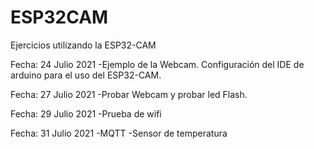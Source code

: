# ESP32CAM
Ejercicios utilizando la ESP32-CAM

Fecha: 24 Julio 2021
-Ejemplo de la Webcam.
    Configuración del IDE de arduino para el uso del ESP32-CAM.
    
Fecha: 27 Julio 2021
-Probar Webcam y probar led Flash.

Fecha: 29 Julio 2021
-Prueba de wifi

Fecha: 31 Julio 2021
-MQTT
-Sensor de temperatura
